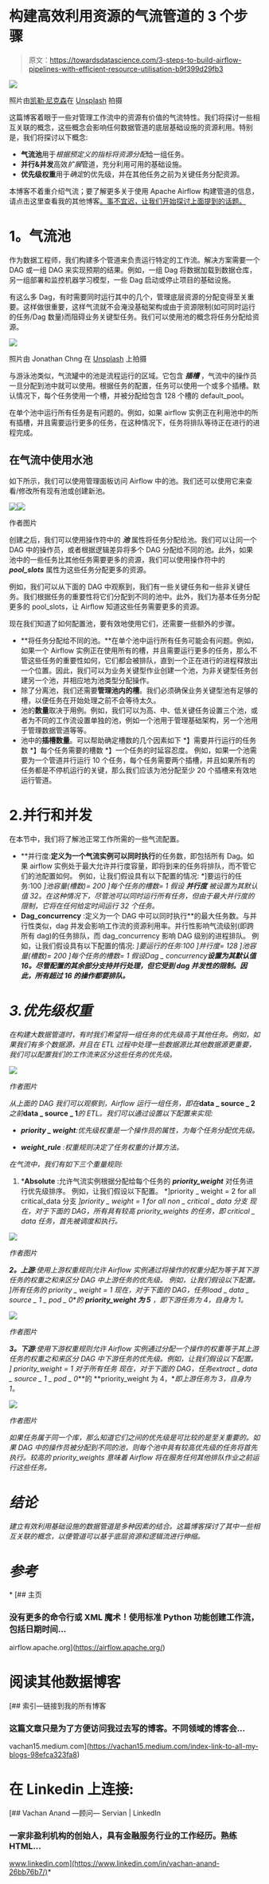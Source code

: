 # 构建高效利用资源的气流管道的 3 个步骤

> 原文：<https://towardsdatascience.com/3-steps-to-build-airflow-pipelines-with-efficient-resource-utilisation-b9f399d29fb3>

![](img/36626c0dcb01a375107ebc8d4c2fa492.png)

照片由[凯勒·尼克森](https://unsplash.com/@knixon?utm_source=medium&utm_medium=referral)在 [Unsplash](https://unsplash.com?utm_source=medium&utm_medium=referral) 拍摄

这篇博客着眼于一些对管理工作流中的资源有价值的气流特性。我们将探讨一些相互关联的概念，这些概念会影响任何数据管道的底层基础设施的资源利用。特别是，我们将探讨以下概念:

*   **气流池**用于*根据预定义的指标将资源分配*给一组任务。
*   **并行&并发**高效*扩展*管道，充分利用可用的基础设施。
*   **优先级权重**用于*确定*的优先级，并在其他任务之前为关键任务分配资源。

本博客不着重介绍气流；要了解更多关于使用 Apache Airflow 构建管道的信息，请点击这里查看我的其他博客[。事不宜迟，让我们开始探讨上面提到的话题。](https://vachan15.medium.com/index-link-to-all-my-blogs-98efca323fa8)

# **1。气流池**

作为数据工程师，我们构建多个管道来负责运行特定的工作流。解决方案需要一个 DAG 或一组 DAG 来实现预期的结果。例如，一组 Dag 将数据加载到数据仓库，另一组部署和监控机器学习模型，一些 Dag 启动或停止项目的基础设施。

有这么多 Dag，有时需要同时运行其中的几个，管理底层资源的分配变得至关重要。这样做很重要，这样气流就不会淹没基础架构或由于资源限制(如可同时运行的任务/Dag 数量)而阻碍业务关键型任务。我们可以使用池的概念将任务分配给资源。

![](img/5555b73c235d224365629fd33c2c58aa.png)

照片由 Jonathan Chng 在 [Unsplash](https://unsplash.com?utm_source=medium&utm_medium=referral) 上拍摄

与游泳池类似，气流罐中的池是流程运行的区域。它包含 ***插槽*** ，气流中的操作员一旦分配到池中就可以使用。根据任务的配置，任务可以使用一个或多个插槽。默认情况下，每个任务使用一个槽，并被分配给包含 128 个槽的 default_pool。

在单个池中运行所有任务是有问题的。例如，如果 airflow 实例正在利用池中的所有插槽，并且需要运行更多的任务，在这种情况下，任务将排队等待正在进行的进程完成。

## **在气流中使用水池**

如下所示，我们可以使用管理面板访问 Airflow 中的池。我们还可以使用它来查看/修改所有现有池或创建新池。

![](img/81d1cd533787244d60c9c3038c5cdbf1.png)![](img/9122d38ccc115322adf6a2859a9eb79e.png)

作者图片

创建之后，我们可以使用操作符中的 ***池*** 属性将任务分配给池。我们可以让同一个 DAG 中的操作员，或者根据逻辑差异将多个 DAG 分配给不同的池。此外，如果池中的一些任务比其他任务需要更多的资源，我们可以使用操作符中的 ***pool_slots*** 属性为这些任务分配更多的资源。

例如，我们可以从下面的 DAG 中观察到，我们有一些关键任务和一些非关键任务。我们根据任务的重要性将它们分配到不同的池中。此外，我们为基本任务分配更多的 pool_slots，让 Airflow 知道这些任务需要更多的资源。

现在我们知道了如何配置池，要有效地使用它们，还需要一些额外的步骤。

*   **将任务分配给不同的池。**在单个池中运行所有任务可能会有问题。例如，如果一个 Airflow 实例正在使用所有的槽，并且需要运行更多的任务，那么不管这些任务的重要性如何，它们都会被排队，直到一个正在进行的进程释放出一个位置。因此，我们可以为业务关键型作业创建一个池，为非关键型任务创建另一个池，并相应地为池类型分配操作。
*   除了分离池，我们还需要**管理池内的槽**。我们必须确保业务关键型池有足够的槽，以便任务在开始处理之前不会等待太久。
*   池的**数量**取决于用例。例如，我们可以为高、中、低关键任务设置三个池，或者为不同的工作流设置单独的池，例如一个池用于管理基础架构，另一个池用于管理数据管道等等。
*   池中的**插槽数量**。可以帮助确定槽数的几个因素如下
    *】需要并行运行的任务数
    *】每个任务需要的槽数
    *】一个任务的时延容忍度。
    例如，如果一个池需要为一个管道并行运行 10 个任务，每个任务需要两个插槽，并且如果所有的任务都是不停机运行的关键，那么我们应该为池分配至少 20 个插槽来有效地运行管道。

# 2.并行和并发

在本节中，我们将了解池正常工作所需的一些气流配置。

*   **并行度:**定义为一个气流实例可以同时执行**的任务数，即包括所有 Dag。如果 airflow 实例处于最大允许并行度容量，即将到来的任务将排队，而不管它们的池配置如何。
    例如，让我们假设具有以下配置的情况:
    *]要运行的任务:100
    *]池容量(槽数)= 200
    *]每个任务的槽数= 1
    假设 ***并行度*** 被设置为其默认值 32。在这种情况下，尽管池可以同时运行所有任务，但由于最大并行度的限制，它将在任何给定时间运行 32 个任务。**
*   **Dag_concurrency** :定义为一个 DAG 中可以同时执行**的最大任务数。与并行性类似，dag 并发会影响工作流的资源利用率。并行性影响气流级别(即跨所有 dag)的任务排队，而 dag_concurrency 影响 DAG 级别的进程排队。
    例如，让我们假设具有以下配置的情况:
    *]要运行的任务:100
    *]并行度= 128
    *]池容量(槽数)= 200
    *]每个任务的槽数= 1
    假设***Dag _ concurrency****设置为其默认值 16。尽管配置的其余部分支持并行处理，但它受到 dag 并发性的限制。因此，所有超过 16 的操作都要排队。***

# *3.优先级权重*

*在构建大数据管道时，有时我们希望将一组任务的优先级高于其他任务。例如，如果我们有多个数据源，并且在 ETL 过程中处理一些数据源比其他数据源更重要，我们可以配置我们的工作流来区分这些任务的优先级。*

*![](img/afaca5fbcb8bffe6edfba914849c339d.png)*

*作者图片*

*从上面的 DAG 我们可以观察到，Airflow 运行一组任务，即在***data _ source _ 2***之前***data _ source _ 1***的 ETL。我们可以通过设置以下配置来实现:*

*   ****priority _ weight***:优先级权重是一个操作员的属性，为每个任务分配优先级。*

*   ****weight_rule*** :权重规则决定了任务权重的计算方法。*

*在气流中，我们有如下三个重量规则:*

1.  ***Absolute** :允许气流实例根据分配给每个任务的 ***priority_weight*** 对任务进行优先级排序。
    例如，让我们假设以下配置。
    *]priority _ weight = 2 for all critical_data 分支
    *]priority _ weight = 1 for all non _ critical _ data 分支
    现在，对于下面的 DAG，所有具有较高 priority_weights 的任务，即 critical _ data 任务，首先被调度和执行。*

*![](img/4ac66f2777e98cd7bed9b1bde241a06a.png)*

*作者图片*

***2。上游**:使用上游权重规则允许 Airflow 实例通过将操作的权重分配为等于其下游任务的权重之和来区分 DAG 中上游任务的优先级。
例如，让我们假设以下配置。
*]所有任务的 priority _ weight = 1
现在，对于下面的 DAG，任务***load _ data _ source _ 1 _ pod _ 0***的 **priority_weight 为 5** ，即下游任务为 4，自身为 1。*

*![](img/46750872661167c8151d31f58b5de106.png)*

*作者图片*

***3。下游**:使用下游权重规则允许 Airflow 实例通过分配一个操作的权重等于其上游任务的权重之和来区分 DAG 中下游任务的优先级。例如，让我们假设以下配置。
*] priority_weight = 1 对于所有任务
现在，对于下面的 DAG，任务***extract _ data _ source _ 1 _ pod _ 0***的 **priority_weight 为 4，**即上游任务为 3，自身为 1。*

*![](img/b0f2c90440903bac74e34331e9cd9d74.png)*

*作者图片*

*如果任务属于同一个库，那么知道它们之间的优先级是可比较的是至关重要的。如果 DAG 中的操作员被分配到不同的池，则每个池中具有较高优先级的任务将首先执行。较高的 priority_weights 意味着 Airflow 将在服务任何其他排队作业之前运行这些任务。*

# *结论*

*建立有效利用基础设施的数据管道是多种因素的结合。这篇博客探讨了其中一些相互关联的概念，以便管道可以基于底层资源和逻辑流进行伸缩。*

# *参考*

*[](https://airflow.apache.org/) [## 主页

### 没有更多的命令行或 XML 魔术！使用标准 Python 功能创建工作流，包括日期时间…

airflow.apache.org](https://airflow.apache.org/) 

# 阅读其他数据博客

 [## 索引—链接到我的所有博客

### 这篇文章只是为了方便访问我过去写的博客。不同领域的博客会…

vachan15.medium.com](https://vachan15.medium.com/index-link-to-all-my-blogs-98efca323fa8) 

# 在 Linkedin 上连接:

[](https://www.linkedin.com/in/vachan-anand-26bb76b7/) [## Vachan Anand —顾问— Servian | LinkedIn

### 一家非盈利机构的创始人，具有金融服务行业的工作经历。熟练 HTML…

www.linkedin.com](https://www.linkedin.com/in/vachan-anand-26bb76b7/)*